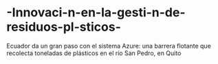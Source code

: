 # -Innovaci-n-en-la-gesti-n-de-residuos-pl-sticos-
Ecuador da un gran paso con el sistema Azure: una barrera flotante que recolecta toneladas de plásticos en el río San Pedro, en Quito
